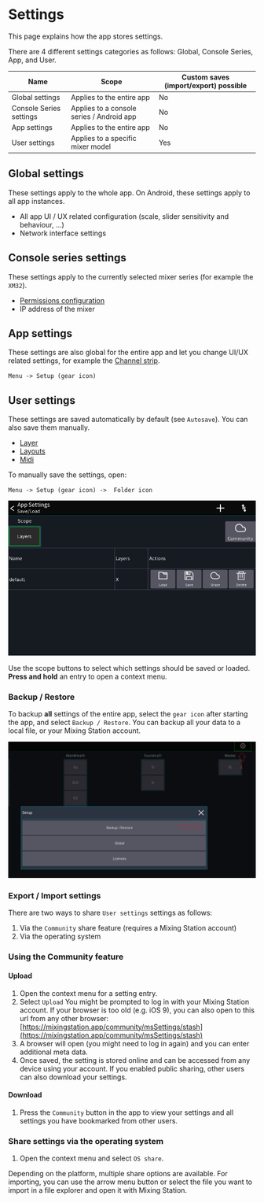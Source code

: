 # Settings

This page explains how the app stores settings.

There are 4 different settings categories as follows: Global, Console Series, App, and User.

| Name                    | Scope                                     | Custom saves (import/export) possible |
|-------------------------|-------------------------------------------|---------------------------------------|
| Global settings         | Applies to the entire app                 | No                                    |
| Console Series settings | Applies to a console series / Android app | No                                    |
| App settings            | Applies to the entire app                 | No                                    |
| User settings           | Applies to a specific mixer model         | Yes                                   |

## Global settings

These settings apply to the whole app. On Android, these settings apply to all app instances.

- All app UI / UX related configuration (scale, slider sensitivity and behaviour, ...)
- Network interface settings

## Console series settings

These settings apply to the currently selected mixer series (for example the `XM32`).

- [Permissions configuration](../getting-started.md#permissions)
- IP address of the mixer

## App settings

These settings are also global for the entire app and let you change UI/UX related settings, for example
the [Channel strip](channel-strip.md).

```
Menu -> Setup (gear icon)
```

## User settings

These settings are saved automatically by default (see `Autosave`). You can also save them manually.

- [Layer](../layers.md)
- [Layouts](../custom-layouts.md)
- [Midi](../midi.md)

To manually save the settings, open:

```
Menu -> Setup (gear icon) ->  Folder icon
```

![Settings-Manager](../img/generated/settings-manager-screenshot.png)

Use the scope buttons to select which settings should be saved or loaded.
**Press and hold** an entry to open a context menu.

### Backup / Restore

To backup **all** settings of the entire app, select the `gear icon` after starting the app, and
select `Backup / Restore`.
You can backup all your data to a local file, or your Mixing Station account.

![Backup-Restore](../img/settings/backup-restore.png)

### Export / Import settings

There are two ways to share `User settings` settings as follows:

1. Via the `Community` share feature (requires a Mixing Station account)
2. Via the operating system

### Using the Community feature

#### Upload

1. Open the context menu for a setting entry.
2. Select `Upload` You might be prompted to log in with your Mixing Station account.
   If your browser is too old (e.g. iOS 9), you can also open to this url from any other browser:
   [https://mixingstation.app/community/msSettings/stash](https://mixingstation.app/community/msSettings/stash)
3. A browser will open (you might need to log in again) and you can enter additional meta data.
4. Once saved, the setting is stored online and can be accessed from any device using your account. If you enabled
   public sharing, other users can also download your settings.

#### Download

1. Press the `Community` button in the app to view your settings and all settings you have bookmarked from other users.

### Share settings via the operating system

1. Open the context menu and select `OS share`.

Depending on the platform, multiple share options are available.
For importing, you can use the arrow menu button or select the file you want to import in a file explorer and open it
with Mixing Station.
